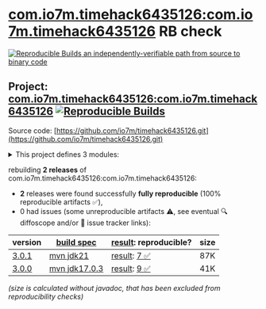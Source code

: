 [com.io7m.timehack6435126:com.io7m.timehack6435126](https://central.sonatype.com/artifact/com.io7m.timehack6435126/com.io7m.timehack6435126/versions) RB check
=======

[![Reproducible Builds](https://reproducible-builds.org/images/logos/rb.svg) an independently-verifiable path from source to binary code](https://reproducible-builds.org/)

## Project: [com.io7m.timehack6435126:com.io7m.timehack6435126](https://central.sonatype.com/artifact/com.io7m.timehack6435126/com.io7m.timehack6435126/versions) [![Reproducible Builds](https://img.shields.io/endpoint?url=https://raw.githubusercontent.com/jvm-repo-rebuild/reproducible-central/master/content/com/io7m/timehack6435126/badge.json)](https://github.com/jvm-repo-rebuild/reproducible-central/blob/master/content/com/io7m/timehack6435126/README.md)

Source code: [https://github.com/io7m/timehack6435126.git](https://github.com/io7m/timehack6435126.git)

<details><summary>This project defines 3 modules:</summary>

* [com.io7m.timehack6435126:com.io7m.timehack6435126](https://central.sonatype.com/artifact/com.io7m.timehack6435126/com.io7m.timehack6435126/overview)
* [com.io7m.timehack6435126:com.io7m.timehack6435126.core](https://central.sonatype.com/artifact/com.io7m.timehack6435126/com.io7m.timehack6435126.core/overview)
* [com.io7m.timehack6435126:com.io7m.timehack6435126.documentation](https://central.sonatype.com/artifact/com.io7m.timehack6435126/com.io7m.timehack6435126.documentation/overview)
</details>

rebuilding **2 releases** of com.io7m.timehack6435126:com.io7m.timehack6435126:
- **2** releases were found successfully **fully reproducible** (100% reproducible artifacts :white_check_mark:),
- 0 had issues (some unreproducible artifacts :warning:, see eventual :mag: diffoscope and/or :memo: issue tracker links):

| version | [build spec](/BUILDSPEC.md) | [result](https://reproducible-builds.org/docs/jvm/): reproducible? | size |
| -- | --------- | ------ | -- |
| [3.0.1](https://central.sonatype.com/artifact/com.io7m.timehack6435126/com.io7m.timehack6435126/3.0.1/pom) | [mvn jdk21](com.io7m.timehack6435126-3.0.1.buildspec) | [result](com.io7m.timehack6435126-3.0.1.buildinfo): [7 :white_check_mark: ](com.io7m.timehack6435126-3.0.1.buildcompare) | 87K |
| [3.0.0](https://central.sonatype.com/artifact/com.io7m.timehack6435126/com.io7m.timehack6435126/3.0.0/pom) | [mvn jdk17.0.3](com.io7m.timehack6435126-3.0.0.buildspec) | [result](com.io7m.timehack6435126-3.0.0.buildinfo): [9 :white_check_mark: ](com.io7m.timehack6435126-3.0.0.buildcompare) | 41K |

<i>(size is calculated without javadoc, that has been excluded from reproducibility checks)</i>
